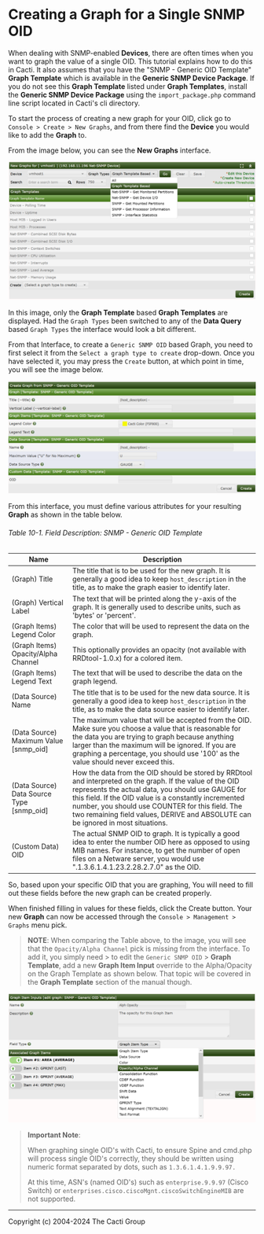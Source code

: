 # Creating a Graph for a Single SNMP OID

When dealing with SNMP-enabled **Devices**, there are often times when you want
to graph the value of a single OID. This tutorial explains how to do this in
Cacti. It also assumes that you have the "SNMP - Generic OID Template" **Graph
Template** which is available in the **Generic SNMP Device Package**. If you do
not see this **Graph Template** listed under **Graph Templates**, install the
**Generic SNMP Device Package** using the `import_package.php` command line
script located in Cacti's cli directory.

To start the process of creating a new graph for your OID, click go to
`Console > Create > New Graphs`, and from there find the **Device** you would
like to add the **Graph** to.

From the image below, you can see the **New Graphs** interface.

![Graphs New](images/graphs-new.png)

In this image, only the **Graph Template** based **Graph Templates** are
displayed. Had the `Graph Types` been switched to any of the **Data Query**
based `Graph Types` the interface would look a bit different.

From that Interface, to create a `Generic SNMP OID` based Graph, you need to
first select it from the `Select a graph type to create` drop-down. Once you
have selected it, you may press the `Create` button, at which point in time, you
will see the image below.

![Graphs New](images/graphs-new-generic-oid.png)

From this interface, you must define various attributes for your resulting
**Graph** as shown in the table below.

###### Table 10-1. Field Description: SNMP - Generic OID Template

| Name                                      | Description                                                                                                                                                                                                                                                                                                                                                     |
| ----------------------------------------- | --------------------------------------------------------------------------------------------------------------------------------------------------------------------------------------------------------------------------------------------------------------------------------------------------------------------------------------------------------------- |
| (Graph) Title                             | The title that is to be used for the new graph. It is generally a good idea to keep `host_description` in the title, as to make the graph easier to identify later.                                                                                                                                                                                             |
| (Graph) Vertical Label                    | The text that will be printed along the y-axis of the graph. It is generally used to describe units, such as 'bytes' or 'percent'.                                                                                                                                                                                                                              |
| (Graph Items) Legend Color                | The color that will be used to represent the data on the graph.                                                                                                                                                                                                                                                                                                 |
| (Graph Items) Opacity/Alpha Channel       | This optionally provides an opacity (not available with RRDtool-1.0.x) for a colored item.                                                                                                                                                                                                                                                                      |
| (Graph Items) Legend Text                 | The text that will be used to describe the data on the graph legend.                                                                                                                                                                                                                                                                                            |
| (Data Source) Name                        | The title that is to be used for the new data source. It is generally a good idea to keep `host_description` in the title, as to make the data source easier to identify later.                                                                                                                                                                                 |
| (Data Source) Maximum Value [snmp_oid]    | The maximum value that will be accepted from the OID. Make sure you choose a value that is reasonable for the data you are trying to graph because anything larger than the maximum will be ignored. If you are graphing a percentage, you should use '100' as the value should never exceed this.                                                              |
| (Data Source) Data Source Type [snmp_oid] | How the data from the OID should be stored by RRDtool and interpreted on the graph. If the value of the OID represents the actual data, you should use GAUGE for this field. If the OID value is a constantly incremented number, you should use COUNTER for this field. The two remaining field values, DERIVE and ABSOLUTE can be ignored in most situations. |
| (Custom Data) OID                         | The actual SNMP OID to graph. It is typically a good idea to enter the number OID here as opposed to using MIB names. For instance, to get the number of open files on a Netware server, you would use ".1.3.6.1.4.1.23.2.28.2.7.0" as the OID.                                                                                                                 |

So, based upon your specific OID that you are graphing, You will need to fill
out these fields before the new graph can be created properly.

When finished filling in values for these fields, click the Create button. Your
new **Graph** can now be accessed through the `Console > Management > Graphs`
menu pick.

> **NOTE**: When comparing the Table above, to the image, you will see that the
> `Opacity/Alpha Channel` pick is missing from the interface. To add it, you
> simply need > to edit the `Generic SNMP OID` > **Graph Template**, add a new
> **Graph Item Input** override to the Alpha/Opacity on the Graph Template as
> shown below. That topic will be covered in the **Graph Template** section of
> the manual though.

![Graphs New](images/graphs-new-generic-oid-alpha.png)

> **Important Note**:
>
> When graphing single OID's with Cacti, to ensure Spine and cmd.php will
> process single OID's correctly, they should be written using numeric format
> separated by dots, such as `1.3.6.1.4.1.9.9.97.`
>
> At this time, ASN's (named OID's) such as `enterprise.9.9.97` (Cisco Switch)
> or `enterprises.cisco.ciscoMgnt.ciscoSwitchEngineMIB` are not supported.

---

Copyright (c) 2004-2024 The Cacti Group
